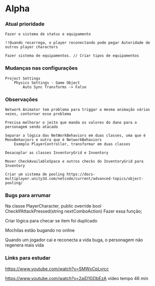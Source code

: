 # Alpha

### Atual prioridade
    Fazer o sistema de status e equipamento

    !!Quando recarrega, o player reconectando pode pegar Autoridade de outros player characters

    Fazer sistema de equipamentos. // Criar tipos de equipamentos
    

### Mudanças nas configurações
    Project Settings
        Physics Settings - Game Object
            Auto Sync Transforms -> False

### Observações

    Network Animator tem problema para triggar a mesma animação várias vezes, contornar esse problema

    Precisa melhorar o jeito que manda os valores do dano para o personagem sendo atacado

    Separar a lógica das NetWorkBehaviors em duas classes, uma que é MonoBehaviors e outra que é NetworkBehaviors
        Exemplo PlayerController, transformar em duas classes

    Desacoplar as classes InventoryGrid e Inventory

    Mover CheckAvailableSpace e outros checks do InventoryGrid para Inventory

    Criar um sistema de pooling https://docs-multiplayer.unity3d.com/netcode/current/advanced-topics/object-pooling/
    

### Bugs para arrumar

Na classe PlayerCharacter, 
public override bool CheckIfAttackPressed(string nextComboAction)
Fazer essa função;

Criar lógica para checar se item foi duplicado

Mochilas estão bugando no online

Quando um jogador cai e reconecta a vida buga, o personagem não regenera mais vida



### Links para estudar
https://www.youtube.com/watch?v=SMWxCpLvrcc

https://www.youtube.com/watch?v=2ajD1GDbEzA vídeo tempo 46 min